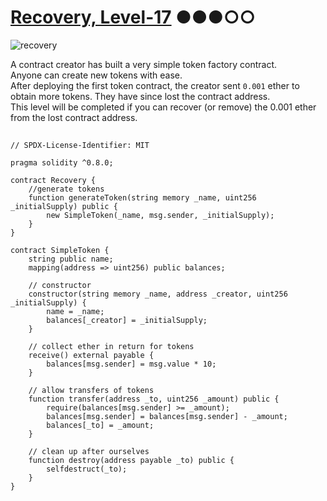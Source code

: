 # [Recovery, Level-17](https://ethernaut.openzeppelin.com/level/0xAF98ab8F2e2B24F42C661ed023237f5B7acAB048) ●●●○○

![recovery](https://ethernaut.openzeppelin.com/imgs/BigLevel17.svg)

A contract creator has built a very simple token factory contract.
<br>
Anyone can create new tokens with ease.
<br>
After deploying the first token contract, the creator sent `0.001` ether to obtain more tokens. They have since lost the contract address.
<br>
This level will be completed if you can recover (or remove) the 0.001 ether from the lost contract address.

##

```solidity
// SPDX-License-Identifier: MIT

pragma solidity ^0.8.0;

contract Recovery {
    //generate tokens
    function generateToken(string memory _name, uint256 _initialSupply) public {
        new SimpleToken(_name, msg.sender, _initialSupply);
    }
}

contract SimpleToken {
    string public name;
    mapping(address => uint256) public balances;

    // constructor
    constructor(string memory _name, address _creator, uint256 _initialSupply) {
        name = _name;
        balances[_creator] = _initialSupply;
    }

    // collect ether in return for tokens
    receive() external payable {
        balances[msg.sender] = msg.value * 10;
    }

    // allow transfers of tokens
    function transfer(address _to, uint256 _amount) public {
        require(balances[msg.sender] >= _amount);
        balances[msg.sender] = balances[msg.sender] - _amount;
        balances[_to] = _amount;
    }

    // clean up after ourselves
    function destroy(address payable _to) public {
        selfdestruct(_to);
    }
}
```
